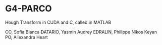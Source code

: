 # G4-PARCO
Hough Transform in CUDA and C, called in MATLAB

CO, Sofia Bianca
DATARIO, Yasmin Audrey
EDRALIN, Philippe Nikos Keyan
PO, Aliexandra Heart 
